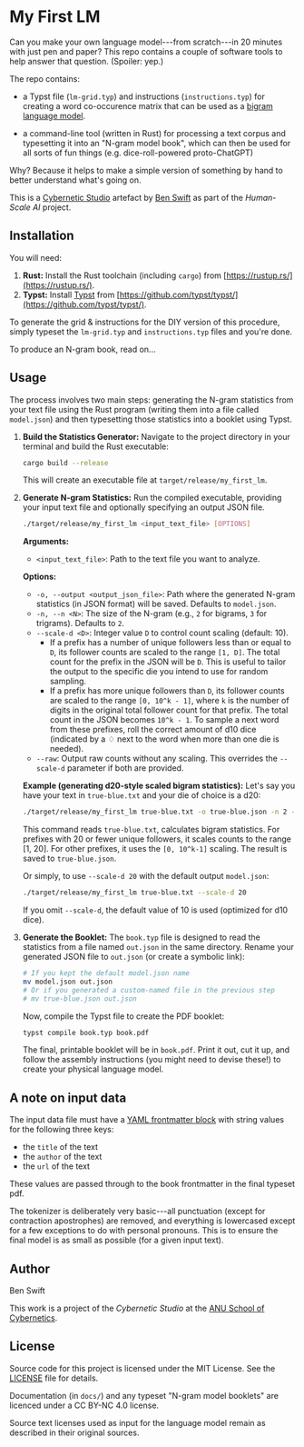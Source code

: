 # My First LM

Can you make your own language model---from scratch---in 20 minutes with just
pen and paper? This repo contains a couple of software tools to help answer that
question. (Spoiler: yep.)

The repo contains:

- a Typst file (`lm-grid.typ`) and instructions (`instructions.typ`) for
  creating a word co-occurence matrix that can be used as a
  [bigram language model](https://en.wikipedia.org/wiki/Word_n-gram_language_model).

- a command-line tool (written in Rust) for processing a text corpus and
  typesetting it into an "N-gram model book", which can then be used for all
  sorts of fun things (e.g. dice-roll-powered proto-ChatGPT)

Why? Because it helps to make a simple version of something by hand to better
understand what's going on.

This is a [Cybernetic Studio](https://github.com/ANUcybernetics/) artefact by
[Ben Swift](https://benswift.me) as part of the _Human-Scale AI_ project.

## Installation

You will need:

1.  **Rust:** Install the Rust toolchain (including `cargo`) from
    [https://rustup.rs/](https://rustup.rs/).
2.  **Typst:** Install [Typst](https://typst.app/) from
    [https://github.com/typst/typst/](https://github.com/typst/typst/).

To generate the grid & instructions for the DIY version of this procedure,
simply typeset the `lm-grid.typ` and `instructions.typ` files and you're done.

To produce an N-gram book, read on...

## Usage

The process involves two main steps: generating the N-gram statistics from your
text file using the Rust program (writing them into a file called `model.json`)
and then typesetting those statistics into a booklet using Typst.

1.  **Build the Statistics Generator:** Navigate to the project directory in
    your terminal and build the Rust executable:

    ```bash
    cargo build --release
    ```

    This will create an executable file at `target/release/my_first_lm`.

2.  **Generate N-gram Statistics:** Run the compiled executable, providing your
    input text file and optionally specifying an output JSON file.

    ```bash
    ./target/release/my_first_lm <input_text_file> [OPTIONS]
    ```

    **Arguments:**

    - `<input_text_file>`: Path to the text file you want to analyze.

    **Options:**

    - `-o, --output <output_json_file>`: Path where the generated N-gram
      statistics (in JSON format) will be saved. Defaults to `model.json`.
    - `-n, --n <N>`: The size of the N-gram (e.g., `2` for bigrams, `3` for
      trigrams). Defaults to `2`.
    - `--scale-d <D>`: Integer value `D` to control count scaling (default: 10).
      - If a prefix has a number of unique followers less than or equal to `D`,
        its follower counts are scaled to the range `[1, D]`. The total count
        for the prefix in the JSON will be `D`. This is useful to tailor the
        output to the specific die you intend to use for random sampling.
      - If a prefix has more unique followers than `D`, its follower counts are
        scaled to the range `[0, 10^k - 1]`, where `k` is the number of digits
        in the original total follower count for that prefix. The total count in
        the JSON becomes `10^k - 1`. To sample a next word from these prefixes,
        roll the correct amount of d10 dice (indicated by a ♢ next to the word
        when more than one die is needed).
    - `--raw`: Output raw counts without any scaling. This overrides the
      `--scale-d` parameter if both are provided.

    **Example (generating d20-style scaled bigram statistics):** Let's say you
    have your text in `true-blue.txt` and your die of choice is a d20:

    ```bash
    ./target/release/my_first_lm true-blue.txt -o true-blue.json -n 2 --scale-d 20
    ```

    This command reads `true-blue.txt`, calculates bigram statistics. For
    prefixes with 20 or fewer unique followers, it scales counts to the range
    [1, 20]. For other prefixes, it uses the `[0, 10^k-1]` scaling. The result
    is saved to `true-blue.json`.

    Or simply, to use `--scale-d 20` with the default output `model.json`:

    ```bash
    ./target/release/my_first_lm true-blue.txt --scale-d 20
    ```

    If you omit `--scale-d`, the default value of 10 is used (optimized for d10
    dice).

3.  **Generate the Booklet:** The `book.typ` file is designed to read the
    statistics from a file named `out.json` in the same directory. Rename your
    generated JSON file to `out.json` (or create a symbolic link):
    ```bash
    # If you kept the default model.json name
    mv model.json out.json
    # Or if you generated a custom-named file in the previous step
    # mv true-blue.json out.json
    ```
    Now, compile the Typst file to create the PDF booklet:
    ```bash
    typst compile book.typ book.pdf
    ```
    The final, printable booklet will be in `book.pdf`. Print it out, cut it up,
    and follow the assembly instructions (you might need to devise these!) to
    create your physical language model.

## A note on input data

The input data file must have a
[YAML frontmatter block](https://docs.github.com/en/contributing/writing-for-github-docs/using-yaml-frontmatter)
with string values for the following three keys:

- the `title` of the text
- the `author` of the text
- the `url` of the text

These values are passed through to the book frontmatter in the final typeset
pdf.

The tokenizer is deliberately very basic---all punctuation (except for
contraction apostrophes) are removed, and everything is lowercased except for a
few exceptions to do with personal pronouns. This is to ensure the final model
is as small as possible (for a given input text).

## Author

Ben Swift

This work is a project of the _Cybernetic Studio_ at the
[ANU School of Cybernetics](https://cybernetics.anu.edu.au).

## License

Source code for this project is licensed under the MIT License. See the
[LICENSE](./LICENSE) file for details.

Documentation (in `docs/`) and any typeset "N-gram model booklets" are licenced
under a CC BY-NC 4.0 license.

Source text licenses used as input for the language model remain as described in
their original sources.
